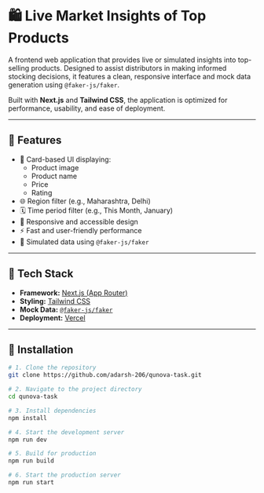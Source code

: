 # 🛍️ Live Market Insights of Top Products

A frontend web application that provides live or simulated insights into top-selling products. Designed to assist distributors in making informed stocking decisions, it features a clean, responsive interface and mock data generation using `@faker-js/faker`.

Built with **Next.js** and **Tailwind CSS**, the application is optimized for performance, usability, and ease of deployment.

---

## 🚀 Features

- 🔹 Card-based UI displaying:
  - Product image
  - Product name
  - Price
  - Rating
- 🌐 Region filter (e.g., Maharashtra, Delhi)
- 🗓️ Time period filter (e.g., This Month, January)
- 📱 Responsive and accessible design
- ⚡ Fast and user-friendly performance
- 🧪 Simulated data using `@faker-js/faker`

---

## 🧪 Tech Stack

- **Framework:** [Next.js (App Router)](https://nextjs.org/)
- **Styling:** [Tailwind CSS](https://tailwindcss.com/)
- **Mock Data:** [`@faker-js/faker`](https://github.com/faker-js/faker)
- **Deployment:** [Vercel](https://vercel.com/)

---

## 🧰 Installation

```bash
# 1. Clone the repository
git clone https://github.com/adarsh-206/qunova-task.git

# 2. Navigate to the project directory
cd qunova-task

# 3. Install dependencies
npm install

# 4. Start the development server
npm run dev

# 5. Build for production
npm run build

# 6. Start the production server
npm run start
```
